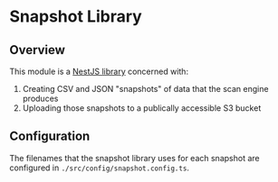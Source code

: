 # Snapshot Library

## Overview

This module is a [NestJS library](https://docs.nestjs.com/cli/libraries)
concerned with:

1. Creating CSV and JSON "snapshots" of data that the scan engine produces
2. Uploading those snapshots to a publically accessible S3 bucket

## Configuration

The filenames that the snapshot library uses for each snapshot are configured
in `./src/config/snapshot.config.ts`.
